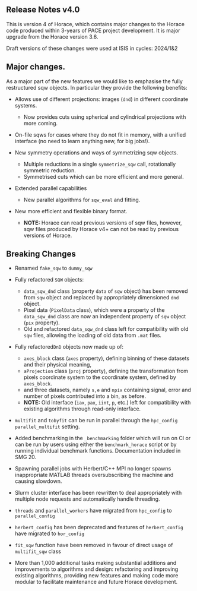 ## Release Notes v4.0

This is version 4 of Horace, which contains major changes to the Horace code
produced within 3-years of PACE project development.
It is major upgrade from the Horace version 3.6.

Draft versions of these changes were used at ISIS in cycles: 2024/1&2

## Major changes.

As a major part of the new features we would like to emphasise the fully restructured sqw objects.
In particular they provide the following benefits:

- Allows use of different projections: images (`dnd`) in different coordinate systems.
  - Now provides cuts using spherical and cylindrical projections with more coming.

- On-file sqws for cases where they do not fit in memory, with a unified interface 
 (no need to learn anything new, for big jobs!).

- New symmetry operations and ways of symmetrizing sqw objects.
  - Multiple reductions in a single `symmetrize_sqw` call, rotationally symmetric reduction.
  - Symmetrised cuts which can be more efficient and more general.

- Extended parallel capabilities
  - New parallel algorithms for `sqw_eval` and fitting.

- New more efficient and flexible binary format.
  - **NOTE:** Horace can read previous versions of sqw files, however, sqw files produced by Horace v4+ can not be read by previous versions of Horace.


## Breaking Changes
- Renamed `fake_sqw` to `dummy_sqw`
 
- Fully refactored `SQW` objects:
  - `data_sqw_dnd` class (property `data` of `sqw` object) has been removed from
    `sqw` object and replaced by appropriately dimensioned `dnd` object. 
  - Pixel data (`PixelData` class), which were a property of the `data_sqw_dnd`
    class are now an independent property of `sqw` object (`pix` property). 
  - Old and refactored `data_sqw_dnd` class left for compatibility with old
   `sqw` files, allowing the loading of old data from `.mat` files.
 
- Fully refactored`DnD` objects now made up of:
  - `axes_block` class (`axes` property),  defining binning of
     these datasets and their physical meaning,
  - `aProjection` class (`proj` property), defining the transformation
     from pixels coordinate system to the coordinate system, defined by `axes_block`.
  - and three datasets, namely `s,e` and `npix` containing signal, error and
    number of pixels contributed into a bin, as before. 
  - **NOTE:** Old interface (`iax`, `pax`, `iint`, `p`, etc.) left for
    compatibility with existing algorithms through read-only interface.
 
- `multifit` and `tobyfit` can be run in parallel through
   the `hpc_config` `parallel_multifit` setting.
  
- Added benchmarking in the `_benchmarking` folder which will
  run on CI or can be run by users using either the `benchmark_horace`
  script or by running individual benchmark functions.
  Documentation included in SMG 20.

- Spawning parallel jobs with Herbert/C++ MPI no longer spawns
  inappropriate MATLAB threads oversubscribing the machine
  and causing slowdown.
 
- Slurm cluster interface has been rewritten to deal appropriately
  with multiple node requests and automatically handle threading.
 
- `threads` and `parallel_workers` have migrated from
  `hpc_config` to `parallel_config`
 
- `herbert_config` has been deprecated and features of
  `herbert_config` have migrated to `hor_config`
 
- `fit_sqw` function have been removed in favour of
   direct usage of `multifit_sqw` class

- More than 1,000 additional tasks making substantial additions and
  improvements to algorithms and design: 
  refactoring and improving existing algorithms, providing
  new features and making code more modular to facilitate
  maintenance and future Horace development.
